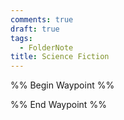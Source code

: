 ```yaml
---
comments: true
draft: true
tags:
  - FolderNote
title: Science Fiction
---
```

%% Begin Waypoint %%


%% End Waypoint %%
